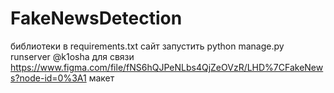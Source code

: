 # FakeNewsDetection
библиотеки в requirements.txt
сайт запустить python manage.py runserver
@k1osha для связи
https://www.figma.com/file/fNS6hQJPeNLbs4QjZeOVzR/LHD%7CFakeNews?node-id=0%3A1
макет